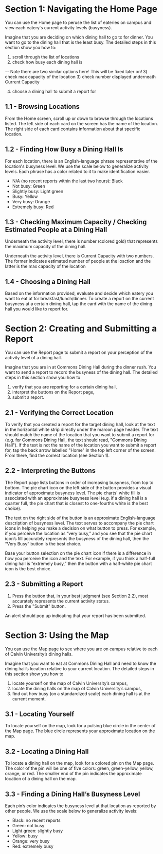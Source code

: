 # Section 1: Navigating the Home Page

You can use the Home page to peruse the list of eateries on campus and view each eatery's current activity levels (busyness).

Imagine that you are deciding on which dining hall to go to for dinner. You want to go to the dining hall that is the least busy. 
The detailed steps in this section show you how to:

1) scroll through the list of locations
2) check how busy each dining hall is

-- Note there are two similar options here! This will be fixed later on!
3) check max capacity of the location
3) check number displayed underneath Current Capacity

4) choose a dining hall to submit a report for

## 1.1 - Browsing Locations

From the Home screen, scroll up or down to browse through the locations listed. The left side of each card on the screen has the name of the location. The right side of each card contains information about that specific location.

## 1.2 - Finding How Busy a Dining Hall Is

For each location, there is an English-language phrase representative of the location's busyness level.
We use the scale below to generalize activity levels. Each phrase has a color related to it to make identification easier.
- N/A (no recent reports within the last two hours): Black
- Not busy: Green
- Slightly busy: Light green
- Busy: Yellow
- Very busy: Orange
- Extremely busy: Red
 
## 1.3 - Checking Maximum Capacity / Checking Estimated People at a Dining Hall
Underneath the activity level, there is number (colored gold) that represents the maximum capacity of the dining hall.

Underneath the activity level, there is Current Capacity with two numbers. The former indicates estimated number of people at the loaction and the latter is the max capacity of the location

## 1.4 - Choosing a Dining Hall

Based on the information provided, evaluate and decide which eatery you want to eat at for breakfast/lunch/dinner. To create a report on the current busyness at a certain dining hall, tap the card with the name of the dining hall you would like to report for.


# Section 2: Creating and Submitting a Report

You can use the Report page to submit a report on your perception of the activity level of a dining hall.

Imagine that you are in at Commons Dining Hall during the dinner rush. You want to send a report to record the busyness of the dining hall. The detailed steps in this section show you how to

1) verify that you are reporting for a certain dining hall,
2) interpret the buttons on the Report page,
3) submit a report.

## 2.1 - Verifying the Correct Location

To verify that you created a report for the target dining hall, look at the text in the horizontal white strip directly under the maroon page header.
The text should match the name of the location that you want to submit a report for (e.g. for Commons Dining Hall, the text should read, "Commons Dining Hall").
If the text is not the name of the location you want to submit a report for, tap the back arrow labelled "Home" in the top left corner of the screen. From there,
find the correct location (see Section 1).

## 2.2 - Interpreting the Buttons

The Report page lists buttons in order of increasing busyness, from top to bottom. The pie chart icon on the left side of the button provides a visual indicator of approximate busyness level. The pie charts' white fill is associated with an approximate busyness level (e.g. if a dining hall is a quarter full, the pie chart that is closest to one-fourths white is the best choice).

The text on the right side of the button is an approximate English-language description of busyness level. The text serves to accompany the pie chart icons in helping you make a decision on what button to press. For example, if you perceive the location as “very busy,” and you see that the pie chart icon’s fill accurately represents the busyness of the dining hall, then the “Very Busy” button is the best choice.

Base your button selection on the pie chart icon if there is a difference in how you perceive the icon and the text. For example, if you think a half-full dining hall is “extremely busy,” then the button with a half-white pie chart icon is the best choice.

## 2.3 - Submitting a Report
1) Press the button that, in your best judgment (see Section 2.2), most accurately represents the current activity status.
2) Press the "Submit" button.

An alert should pop up indicating that your report has been submitted.


# Section 3: Using the Map

You can use the Map page to see where you are on campus relative to each of Calvin University’s dining halls.

Imagine that you want to eat at Commons Dining Hall and need to know the dining hall’s location relative to your current location. The detailed steps in this section show you how to

1) locate yourself on the map of Calvin University’s campus,
2) locate the dining halls on the map of Calvin University’s campus,
3) find out how busy (on a standardized scale) each dining hall is at the current moment.

## 3.1 - Locating Yourself

To locate yourself on the map, look for a pulsing blue circle in the center of the Map page. The blue circle represents your approximate location on the map.

## 3.2 - Locating a Dining Hall

To locate a dining hall on the map, look for a colored pin on the Map page. The color of the pin will be one of five colors: 
green, green-yellow, yellow, orange, or red. The smaller end of the pin indicates the approximate location of a dining hall on the map.

## 3.3 - Finding a Dining Hall’s Busyness Level

Each pin’s color indicates the busyness level at that location as reported by other people. 
We use the scale below to generalize activity levels:

- Black: no recent reports
- Green: not busy
- Light green: slightly busy
- Yellow: busy
- Orange: very busy
- Red: extremely busy


